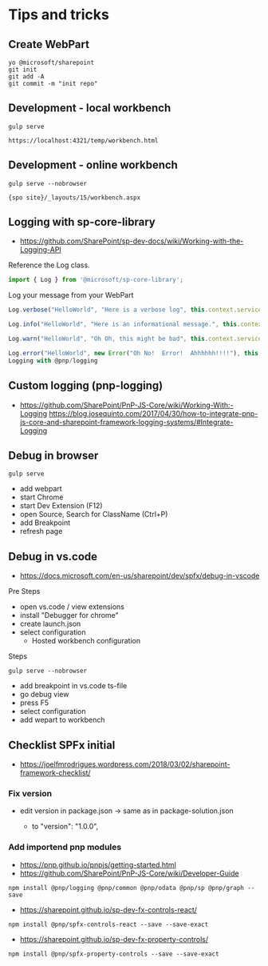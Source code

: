 
# Tips and tricks

## Create WebPart

```bs
yo @microsoft/sharepoint
git init
git add -A
git commit -m "init repo"
```

## Development - local workbench

```bs
gulp serve

https://localhost:4321/temp/workbench.html
```

## Development - online workbench

```bs
gulp serve --nobrowser

{spo site}/_layouts/15/workbench.aspx
```

## Logging with sp-core-library

- <https://github.com/SharePoint/sp-dev-docs/wiki/Working-with-the-Logging-API>

Reference the Log class.

```ts
import { Log } from '@microsoft/sp-core-library';
```

Log your message from your WebPart

```ts
Log.verbose("HelloWorld", "Here is a verbose log", this.context.serviceScope);

Log.info("HelloWorld", "Here is an informational message.", this.context.serviceScope);

Log.warn("HelloWorld", "Oh Oh, this might be bad", this.context.serviceScope);

Log.error("HelloWorld", new Error("Oh No!  Error!  Ahhhhhh!!!!"), this.context.serviceScope);
Logging with @pnp/logging
```

## Custom logging (pnp-logging)

- <https://github.com/SharePoint/PnP-JS-Core/wiki/Working-With:-Logging>
https://blog.josequinto.com/2017/04/30/how-to-integrate-pnp-js-core-and-sharepoint-framework-logging-systems/#Integrate-Logging

## Debug in browser

```bs
gulp serve
```
* add webpart
* start Chrome
* start Dev Extension (F12)
* open Source, Search for ClassName (Ctrl+P)
* add Breakpoint
* refresh page

## Debug in vs.code

- <https://docs.microsoft.com/en-us/sharepoint/dev/spfx/debug-in-vscode>

Pre Steps
* open vs.code / view extensions
* install "Debugger for chrome"
* create launch.json
* select configuration
    * Hosted workbench configuration

Steps
```bs
gulp serve --nobrowser
```

* add breakpoint in vs.code ts-file
* go debug view
* press F5
* select configuration
* add wepart to workbench

## Checklist SPFx initial

- <https://joelfmrodrigues.wordpress.com/2018/03/02/sharepoint-framework-checklist/>

### Fix version

* edit version in package.json -> same as in package-solution.json

    * to "version": "1.0.0",

### Add importend pnp modules

- <https://pnp.github.io/pnpjs/getting-started.html>
- <https://github.com/SharePoint/PnP-JS-Core/wiki/Developer-Guide>

```bs
npm install @pnp/logging @pnp/common @pnp/odata @pnp/sp @pnp/graph --save
```

- <https://sharepoint.github.io/sp-dev-fx-controls-react/>

```bs
npm install @pnp/spfx-controls-react --save --save-exact
```

- <https://sharepoint.github.io/sp-dev-fx-property-controls/>

```bs
npm install @pnp/spfx-property-controls --save --save-exact
```


